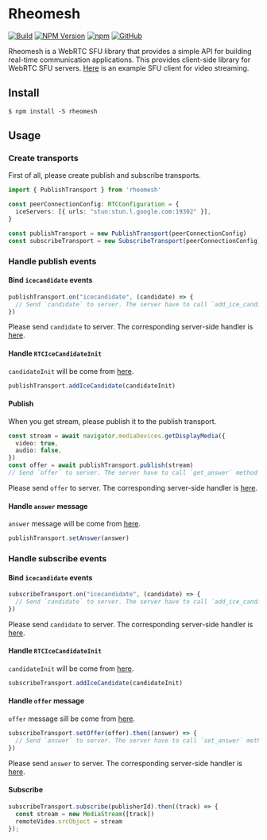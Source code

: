 # Rheomesh
[![Build](https://github.com/h3poteto/rheomesh/actions/workflows/build.yml/badge.svg)](https://github.com/h3poteto/rheomesh/actions/workflows/build.yml)
[![NPM Version](https://img.shields.io/npm/v/rheomesh.svg)](https://www.npmjs.com/package/rheomesh)
[![npm](https://img.shields.io/npm/dm/rheomesh)](https://www.npmjs.com/package/rheomesh)
[![GitHub](https://img.shields.io/github/license/h3poteto/rheomesh)](https://github.com/h3poteto/rheomesh/LICENSE)


Rheomesh is a WebRTC SFU library that provides a simple API for building real-time communication applications. This provides client-side library for WebRTC SFU servers.
[Here](example/media) is an example SFU client for video streaming.


## Install
```
$ npm install -S rheomesh
```

## Usage
### Create transports
First of all, please create publish and subscribe transports.

```typescript
import { PublishTransport } from 'rheomesh'

const peerConnectionConfig: RTCConfiguration = {
  iceServers: [{ urls: "stun:stun.l.google.com:19302" }],
}

const publishTransport = new PublishTransport(peerConnectionConfig)
const subscribeTransport = new SubscribeTransport(peerConnectionConfig)
```

### Handle publish events
#### Bind `icecandidate` events
```typescript
publishTransport.on("icecandidate", (candidate) => {
  // Send `candidate` to server. The server have to call `add_ice_candidate` method with this parameter.
})
```
Please send `candidate` to server. The corresponding server-side handler is [here](/sfu/README.md#handle-rtcicecandidateinit).

#### Handle `RTCIceCandidateInit`
`candidateInit` will be come from [here](/sfu/README.md#bind-on_ice_candidate-callback).

```typescript
publishTransport.addIceCandidate(candidateInit)
```

#### Publish
When you get stream, please publish it to the publish transport.

```typescript
const stream = await navigator.mediaDevices.getDisplayMedia({
  video: true,
  audio: false,
})
const offer = await publishTransport.publish(stream)
// Send `offer` to server. The server have to call `get_answer` method with this parameter.
```
Please send `offer` to server. The corresponding server-side handler is [here](/sfu/README.md#handle-offer-message).

#### Handle `answer` message
`answer` message will be come from [here](/sfu/README.md#handle-offer-message).
```typescript
publishTransport.setAnswer(answer)
```

### Handle subscribe events
#### Bind `icecandidate` events
```typescript
subscribeTransport.on("icecandidate", (candidate) => {
  // Send `candidate` to server. The server have to call `add_ice_candidate` method with this parameter.
})
```
Please send `candidate` to server. The corresponding server-side handler is [here](/sfu/README.md#handle-rtcicecandidateinit-1).

#### Handle `RTCIceCandidateInit`
`candidateInit` will be come from [here](/sfu/README.md#bind-on_ice_candidate-and-on_negotiation_needed-callback).
```typescript
subscribeTransport.addIceCandidate(candidateInit)
```

#### Handle `offer` message
`offer` message sill be come from [here](/sfu/README.md#subscribe).

```typescript
subscribeTransport.setOffer(offer).then((answer) => {
  // Send `answer` to server. The server have to call `set_answer` method with this parameter.
})
```
Please send `answer` to server. The corresponding server-side handler is [here](/sfu/README.md#handle-answer-message).

#### Subscribe
```typescript
subscribeTransport.subscribe(publisherId).then((track) => {
  const stream = new MediaStream([track])
  remoteVideo.srcObject = stream
});
```
